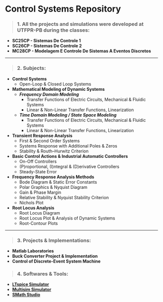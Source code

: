 # Control Systems Repository

>### 1. All the projects and simulations were developed at UTFPR-PB during the classes: 
- **SC25CP - Sistemas De Controle 1**
- **SC26CP - Sistemas De Controle 2**
- **MC28CP - Modelagem E Controle De Sistemas A Eventos Discretos**
---
>### 2. Subjects:
- **Control Systems**
    - Open-Loop & Closed Loop Systems
- **Mathematical Modeling of Dynamic Systems**
    - ***Frequency Domain Modeling***
        - Transfer Functions of Electric Circuits, Mechanical & Fluidic Systems
        - Linear & Non-Linear Transfer Functions, Linearization
    - ***Time Domain Modeling / State Space Modeling***
        - Transfer Functions of Electric Circuits, Mechanical & Fluidic Systems
        - Linear & Non-Linear Transfer Functions, Linearization
- **Transient Response Analysis**
    - First & Second Order Systems
    - Systems Response with Additional Poles & Zeros
    - Stability & Routh–Hurwitz Criterion
- **Basic Control Actions & Industrial Automatic Controllers**
    - On-Off Controllers
    - (P)roportional, (I)ntegral & (D)erivative Controllers
    - Steady-State Error
- **Frequency Response Analysis Methods**
    - Bode Diagram & Static Error Constants
    - Polar Graphics & Nyquist Diagram
    - Gain & Phase Margin
    - Relative Stability & Nyquist Stability Criterion
    - Nichols Plot
- **Root Locus Analysis**
    - Root Locus Diagram
    - Root Locus Plot & Analysis of Dynamic Systems
    - Root-Contour Plots
---
>### 3. Projects & Implementations:
- **Matlab Laboratories**
- **Buck Converter Project & Implementation**
- **Control of Discrete-Event System Machine**

>### 4. Softwares & Tools:
- **[LTspice Simulator](https://www.analog.com/en/design-center/design-tools-and-calculators/ltspice-simulator.html)**
- **[Multisim Simulator](https://www.multisim.com/)**
- **[SMath Studio](https://en.smath.com/view/SMathStudio/summary)**

